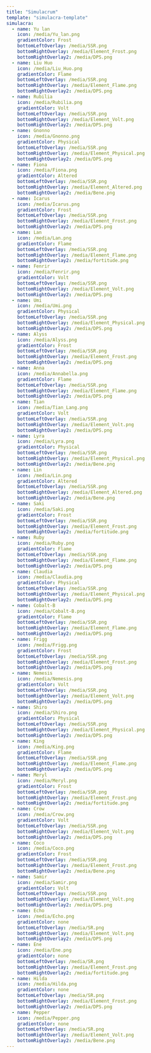 ```yaml
---
title: "Simulacrum"
template: "simulacra-template"
simulacra:
  - name: Yu lan 
    icon: /media/Yu_lan.png
    gradientColor: Frost
    bottomLeftOverlay: /media/SSR.png
    bottomRightOverlay: /media/Element_Frost.png
    bottomRightOverlay2: /media/DPS.png
  - name: Liu Huo 
    icon: /media/Liu_Huo.png
    gradientColor: Flame
    bottomLeftOverlay: /media/SSR.png
    bottomRightOverlay: /media/Element_Flame.png
    bottomRightOverlay2: /media/DPS.png
  - name: Rubilia 
    icon: /media/Rubilia.png
    gradientColor: Volt
    bottomLeftOverlay: /media/SSR.png
    bottomRightOverlay: /media/Element_Volt.png
    bottomRightOverlay2: /media/DPS.png
  - name: Gnonno 
    icon: /media/Gnonno.png
    gradientColor: Physical
    bottomLeftOverlay: /media/SSR.png
    bottomRightOverlay: /media/Element_Physical.png
    bottomRightOverlay2: /media/DPS.png
  - name: Fiona 
    icon: /media/Fiona.png
    gradientColor: Altered
    bottomLeftOverlay: /media/SSR.png
    bottomRightOverlay: /media/Element_Altered.png
    bottomRightOverlay2: /media/Bene.png
  - name: Icarus 
    icon: /media/Icarus.png
    gradientColor: Frost
    bottomLeftOverlay: /media/SSR.png
    bottomRightOverlay: /media/Element_Frost.png
    bottomRightOverlay2: /media/DPS.png
  - name: Lan 
    icon: /media/Lan.png
    gradientColor: Flame
    bottomLeftOverlay: /media/SSR.png
    bottomRightOverlay: /media/Element_Flame.png
    bottomRightOverlay2: /media/fortitude.png
  - name: Fenrir 
    icon: /media/Fenrir.png
    gradientColor: Volt
    bottomLeftOverlay: /media/SSR.png
    bottomRightOverlay: /media/Element_Volt.png
    bottomRightOverlay2: /media/DPS.png       
  - name: Umi 
    icon: /media/Umi.png
    gradientColor: Physical
    bottomLeftOverlay: /media/SSR.png
    bottomRightOverlay: /media/Element_Physical.png
    bottomRightOverlay2: /media/DPS.png
  - name: Alyss 
    icon: /media/Alyss.png
    gradientColor: Frost
    bottomLeftOverlay: /media/SSR.png
    bottomRightOverlay: /media/Element_Frost.png
    bottomRightOverlay2: /media/DPS.png
  - name: Anna 
    icon: /media/Annabella.png
    gradientColor: Flame
    bottomLeftOverlay: /media/SSR.png
    bottomRightOverlay: /media/Element_Flame.png
    bottomRightOverlay2: /media/DPS.png
  - name: Tian
    icon: /media/Tian_Lang.png
    gradientColor: Volt
    bottomLeftOverlay: /media/SSR.png
    bottomRightOverlay: /media/Element_Volt.png
    bottomRightOverlay2: /media/DPS.png
  - name: Lyra 
    icon: /media/Lyra.png
    gradientColor: Physical
    bottomLeftOverlay: /media/SSR.png
    bottomRightOverlay: /media/Element_Physical.png
    bottomRightOverlay2: /media/Bene.png
  - name: Lin 
    icon: /media/Lin.png
    gradientColor: Altered
    bottomLeftOverlay: /media/SSR.png
    bottomRightOverlay: /media/Element_Altered.png
    bottomRightOverlay2: /media/Bene.png    
  - name: Saki 
    icon: /media/Saki.png
    gradientColor: Frost
    bottomLeftOverlay: /media/SSR.png
    bottomRightOverlay: /media/Element_Frost.png
    bottomRightOverlay2: /media/fortitude.png
  - name: Ruby
    icon: /media/Ruby.png
    gradientColor: Flame
    bottomLeftOverlay: /media/SSR.png
    bottomRightOverlay: /media/Element_Flame.png
    bottomRightOverlay2: /media/DPS.png
  - name: Claudia 
    icon: /media/Claudia.png
    gradientColor: Physical
    bottomLeftOverlay: /media/SSR.png
    bottomRightOverlay: /media/Element_Physical.png
    bottomRightOverlay2: /media/DPS.png
  - name: Cobalt-B 
    icon: /media/Cobalt-B.png
    gradientColor: Flame
    bottomLeftOverlay: /media/SSR.png
    bottomRightOverlay: /media/Element_Flame.png
    bottomRightOverlay2: /media/DPS.png   
  - name: Frigg 
    icon: /media/Frigg.png
    gradientColor: Frost
    bottomLeftOverlay: /media/SSR.png
    bottomRightOverlay: /media/Element_Frost.png
    bottomRightOverlay2: /media/DPS.png 
  - name: Nemesis 
    icon: /media/Nemesis.png
    gradientColor: Volt
    bottomLeftOverlay: /media/SSR.png
    bottomRightOverlay: /media/Element_Volt.png
    bottomRightOverlay2: /media/DPS.png
  - name: Shiro 
    icon: /media/Shiro.png
    gradientColor: Physical
    bottomLeftOverlay: /media/SSR.png
    bottomRightOverlay: /media/Element_Physical.png
    bottomRightOverlay2: /media/DPS.png
  - name: King
    icon: /media/King.png
    gradientColor: Flame
    bottomLeftOverlay: /media/SSR.png
    bottomRightOverlay: /media/Element_Flame.png
    bottomRightOverlay2: /media/DPS.png
  - name: Meryl 
    icon: /media/Meryl.png
    gradientColor: Frost
    bottomLeftOverlay: /media/SSR.png
    bottomRightOverlay: /media/Element_Frost.png
    bottomRightOverlay2: /media/fortitude.png
  - name: Crow
    icon: /media/Crow.png
    gradientColor: Volt
    bottomLeftOverlay: /media/SSR.png
    bottomRightOverlay: /media/Element_Volt.png
    bottomRightOverlay2: /media/DPS.png   
  - name: Coco
    icon: /media/Coco.png
    gradientColor: Frost
    bottomLeftOverlay: /media/SSR.png
    bottomRightOverlay: /media/Element_Frost.png
    bottomRightOverlay2: /media/Bene.png
  - name: Samir
    icon: /media/Samir.png
    gradientColor: Volt
    bottomLeftOverlay: /media/SSR.png
    bottomRightOverlay: /media/Element_Volt.png
    bottomRightOverlay2: /media/DPS.png  
  - name: Echo 
    icon: /media/Echo.png
    gradientColor: none
    bottomLeftOverlay: /media/SR.png
    bottomRightOverlay: /media/Element_Volt.png
    bottomRightOverlay2: /media/DPS.png
  - name: Ene 
    icon: /media/Ene.png
    gradientColor: none
    bottomLeftOverlay: /media/SR.png
    bottomRightOverlay: /media/Element_Frost.png
    bottomRightOverlay2: /media/fortitude.png
  - name: Hilda
    icon: /media/Hilda.png
    gradientColor: none
    bottomLeftOverlay: /media/SR.png
    bottomRightOverlay: /media/Element_Frost.png
    bottomRightOverlay2: /media/DPS.png
  - name: Pepper
    icon: /media/Pepper.png
    gradientColor: none
    bottomLeftOverlay: /media/SR.png
    bottomRightOverlay: /media/Element_Volt.png
    bottomRightOverlay2: /media/Bene.png        
---
```

